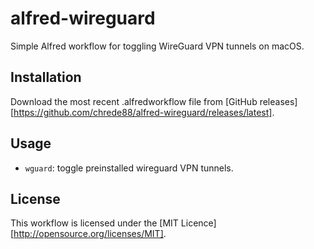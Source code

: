 # alfred-wireguard
Simple Alfred workflow for toggling WireGuard VPN tunnels on macOS.

## Installation
Download the most recent .alfredworkflow file from [GitHub releases][https://github.com/chrede88/alfred-wireguard/releases/latest].

## Usage
- `wguard`: toggle preinstalled wireguard VPN tunnels.

## License
This workflow is licensed under the [MIT Licence][http://opensource.org/licenses/MIT].
